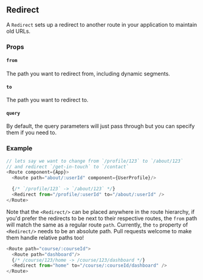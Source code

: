 ## Redirect

A `Redirect` sets up a redirect to another route in your application to
maintain old URLs.

### Props

#### `from`

The path you want to redirect from, including dynamic segments.

#### `to`

The path you want to redirect to.

#### `query`

By default, the query parameters will just pass through but you can
specify them if you need to.

### Example

```js
// lets say we want to change from `/profile/123` to `/about/123`
// and redirect `/get-in-touch` to `/contact`
<Route component={App}>
  <Route path="about/:userId" component={UserProfile}/>

  {/* `/profile/123` -> `/about/123` */}
  <Redirect from="/profile/:userId" to="/about/:userId" />
</Route>
```

Note that the `<Redirect/>` can be placed anywhere in the route
hierarchy, if you'd prefer the redirects to be next to their respective
routes, the `from` path will match the same as a regular route `path`.
Currently, the `to` property of `<Redirect/>` needs to be an absolute
path. Pull requests welcome to make them handle relative paths too!

```js
<Route path="course/:courseId">
  <Route path="dashboard"/>
  {/* /course/123/home -> /course/123/dashboard */}
  <Redirect from="home" to="/course/:courseId/dashboard" />
</Route>
```

